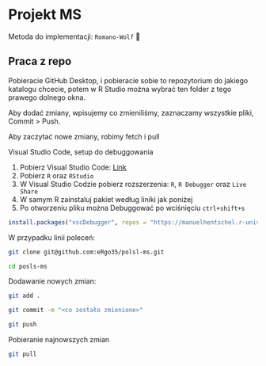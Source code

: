 # Projekt MS

Metoda do implementacji: `Romano-Wolf` :wolf:

## Praca z repo

Pobieracie GitHub Desktop, i pobieracie sobie to repozytorium do jakiego katalogu chcecie,
potem w R Studio można wybrać ten folder z tego prawego dolnego okna.

Aby dodać zmiany, wpisujemy co zmieniliśmy, zaznaczamy wszystkie pliki, Commit > Push.

Aby zaczytać nowe zmiany, robimy fetch i pull

Visual Studio Code, setup do debuggowania

1. Pobierz Visual Studio Code: [Link](https://code.visualstudio.com/)
2. Pobierz `R` oraz `RStudio`
3. W Visual Studio Codzie pobierz rozszerzenia: `R`, `R Debugger` oraz `Live Share`
4. W samym R zainstaluj pakiet według liniki jak poniżej
5. Po otworzeniu pliku można Debuggować po wciśnięciu `ctrl+shift+s`

```R
install.packages("vscDebugger", repos = "https://manuelhentschel.r-universe.dev")
```


W przypadku linii poleceń:

```sh
git clone git@github.com:eRgo35/polsl-ms.git
```

```sh
cd posls-ms
```

Dodawanie nowych zmian:

```sh
git add .
```

```sh
git commit -m "<co zostało zmienione>"
```

```sh
git push
```

Pobieranie najnowszych zmian

```sh
git pull
```
